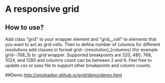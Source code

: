 A responsive grid
====

## How to use?
Add class "grid" to your wrapper element and "grid__cell" to elements that you want to act as grid cells. Then to define number of columns for different resolutions add classes in format grid--[resoluiton]_[columns] (for example grid--768_3) to .grid wrapper. Supported breakpoints are 320, 480, 768, 1024, and 1280 and columns count can be between 2 and 6. Feel free to update css or sass file to support other breakpoints and column counts.

##Demo
http://smohadjer.github.io/grid/demo/demo.html
